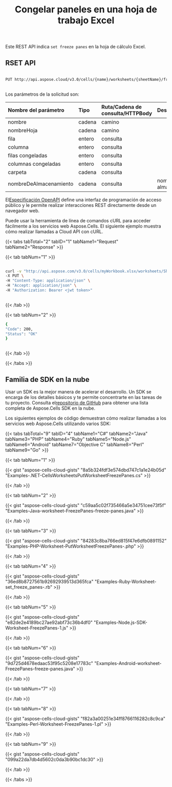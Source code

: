 ﻿---
title: Congelar paneles en una hoja de trabajo Excel
second_title: Aspose.Cells Cloud Documen
linktitle: Congelar
type: docs
url: /es/worksheets/panes/freeze/
aliases: [/freeze-panes-in-excel-worksheet/,/worksheets/freeze-panes/]
keywords: Freeze panes on an Excel Worksheet
description: Aspose.Cells Cloud REST API admite la congelación de paneles en una hoja de trabajo Excel. El SDK admite varios lenguajes de desarrollo, como Android, C#, Go, Java, NodeJS, Perl, PHP, Python, Ruby y Swift.
weight: 190
kwords: Excel, Office Nube, REST API, Hoja de cálculo, PDF, CSV, Json, Markdown, Congelar paneles en una hoja de cálculo Excel
---
Este REST API indica `set freeze panes` en la hoja de cálculo Excel.
 
## RSET API
 
```bash
 
PUT http://api.aspose.cloud/v3.0/cells/{name}/worksheets/{sheetName}/freezepanes
 
```
 Los parámetros de la solicitud son:
 
| Nombre del parámetro| Tipo| Ruta/Cadena de consulta/HTTPBody|Descripción|
|:- |:- |:- |:- |
| nombre| cadena| camino||
| nombreHoja| cadena| camino||
| fila| entero| consulta||
| columna| entero| consulta||
| filas congeladas| entero| consulta||
| columnas congeladas| entero| consulta||
| carpeta| cadena| consulta||
| nombreDeAlmacenamiento| cadena| consulta| nombre de almacenamiento.|
 
 El[Especificación OpenAPI](https://apireference.aspose.cloud/cells/#/Worksheets/PutWorksheetFreezePanes) define una interfaz de programación de acceso público y le permite realizar interacciones REST directamente desde un navegador web.
 
Puede usar la herramienta de línea de comandos cURL para acceder fácilmente a los servicios web Aspose.Cells. El siguiente ejemplo muestra cómo realizar llamadas a Cloud API con cURL.
 
{{< tabs tabTotal="2" tabID="1" tabName1="Request" tabName2="Response" >}}
 
{{< tab tabNum="1" >}}
 
```bash
 
curl -v "http://api.aspose.com/v3.0/cells/myWorkbook.xlsx/worksheets/Sheet1/freezepanes?row=1&column=1&freezedRows=1&freezedColumns=1" \
-X PUT \
-H "Content-Type: application/json" \
-H "Accept: application/json" \
-H "Authorization: Bearer <jwt token>"
 
```
 
{{< /tab >}}
 
{{< tab tabNum="2" >}}
 
```bash
{
"Code": 200,
"Status": "OK"
}
 
```
 
{{< /tab >}}
 
{{< /tabs >}}
 
## Familia de SDK en la nube
 
 Usar un SDK es la mejor manera de acelerar el desarrollo. Un SDK se encarga de los detalles básicos y te permite concentrarte en las tareas de tu proyecto. Consulta el[repositorio de GitHub](https://github.com/aspose-cells-cloud) para obtener una lista completa de Aspose.Cells SDK en la nube.
 
Los siguientes ejemplos de código demuestran cómo realizar llamadas a los servicios web Aspose.Cells utilizando varios SDK:
 
{{< tabs tabTotal="9" tabID="4" tabName1="C#" tabName2="Java" tabName3="PHP" tabName4="Ruby" tabName5="Node.js" tabName6="Android" tabName7="Objective C" tabName8="Perl" tabName9="Go" >}}

{{< tab tabNum="1" >}}

{{< gist "aspose-cells-cloud-gists" "8a5b324fdf3e574dbd747c1a1e24b05d" "Examples-.NET-CellsWorksheetsPutWorksheetFreezePanes.cs" >}}

{{< /tab >}}

{{< tab tabNum="2" >}}

{{< gist "aspose-cells-cloud-gists" "c59aa5c02f735466a5e34751cee73f5f" "Examples-Java-worksheet-FreezePanes-freeze-panes.java" >}}

{{< /tab >}}

{{< tab tabNum="3" >}}

{{< gist "aspose-cells-cloud-gists" "84283c8ba766ed815f47e6dfb0891152" "Examples-PHP-Worksheet-PutWorksheetFreezePanes-.php" >}}

{{< /tab >}}

{{< tab tabNum="4" >}}

{{< gist "aspose-cells-cloud-gists" "36ed8b8727561b92692939513d365fca" "Examples-Ruby-Worksheet-set_freeze_panes-.rb" >}}

{{< /tab >}}

{{< tab tabNum="5" >}}

{{< gist "aspose-cells-cloud-gists" "e82de2e4189bc27ae92abf73c36b4df0" "Examples-Node.js-SDK-Worksheet-FreezePanes-1.js" >}}

{{< /tab >}}

{{< tab tabNum="6" >}}

{{< gist "aspose-cells-cloud-gists" "9d725d4678edaac53f95c5208e17783c" "Examples-Android-worksheet-FreezePanes-freeze-panes.java" >}}

{{< /tab >}}

{{< tab tabNum="7" >}}

{{< /tab >}}

{{< tab tabNum="8" >}}

{{< gist "aspose-cells-cloud-gists" "f82a3a00251e34ff8766116282c8c9ca" "Examples-Perl-Worksheet-FreezePanes-1.pl" >}}

{{< /tab >}}

{{< tab tabNum="9" >}}

{{< gist "aspose-cells-cloud-gists" "099a22da7db4d5602c0da3b90bc1dc30" >}}

{{< /tab >}}

{{< /tabs >}}
